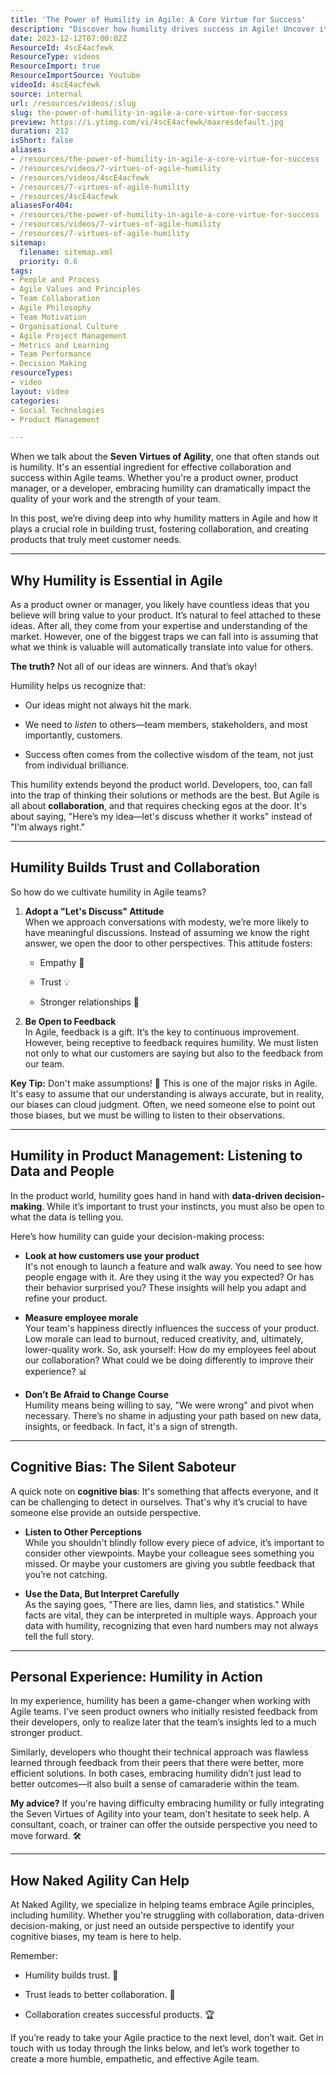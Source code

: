 ```yaml
---
title: 'The Power of Humility in Agile: A Core Virtue for Success'
description: "Discover how humility drives success in Agile! Uncover its role in collaboration, trust, and decision-making. Watch now for transformative insights! \U0001F31F"
date: 2023-12-12T07:00:02Z
ResourceId: 4scE4acfewk
ResourceType: videos
ResourceImport: true
ResourceImportSource: Youtube
videoId: 4scE4acfewk
source: internal
url: /resources/videos/:slug
slug: the-power-of-humility-in-agile-a-core-virtue-for-success
preview: https://i.ytimg.com/vi/4scE4acfewk/maxresdefault.jpg
duration: 212
isShort: false
aliases:
- /resources/the-power-of-humility-in-agile-a-core-virtue-for-success
- /resources/videos/7-virtues-of-agile-humility
- /resources/videos/4scE4acfewk
- /resources/7-virtues-of-agile-humility
- /resources/4scE4acfewk
aliasesFor404:
- /resources/the-power-of-humility-in-agile-a-core-virtue-for-success
- /resources/videos/7-virtues-of-agile-humility
- /resources/7-virtues-of-agile-humility
sitemap:
  filename: sitemap.xml
  priority: 0.6
tags:
- People and Process
- Agile Values and Principles
- Team Collaboration
- Agile Philosophy
- Team Motivation
- Organisational Culture
- Agile Project Management
- Metrics and Learning
- Team Performance
- Decision Making
resourceTypes:
- video
layout: video
categories:
- Social Technologies
- Product Management

---
```

When we talk about the **Seven Virtues of Agility**, one that often stands out is humility. It's an essential ingredient for effective collaboration and success within Agile teams. Whether you're a product owner, product manager, or a developer, embracing humility can dramatically impact the quality of your work and the strength of your team.

In this post, we’re diving deep into why humility matters in Agile and how it plays a crucial role in building trust, fostering collaboration, and creating products that truly meet customer needs.

* * *

## **Why Humility is Essential in Agile**

As a product owner or manager, you likely have countless ideas that you believe will bring value to your product. It’s natural to feel attached to these ideas. After all, they come from your expertise and understanding of the market. However, one of the biggest traps we can fall into is assuming that what we think is valuable will automatically translate into value for others.

**The truth?** Not all of our ideas are winners. And that’s okay!

Humility helps us recognize that:

- Our ideas might not always hit the mark.

- We need to _listen_ to others—team members, stakeholders, and most importantly, customers.

- Success often comes from the collective wisdom of the team, not just from individual brilliance.

This humility extends beyond the product world. Developers, too, can fall into the trap of thinking their solutions or methods are the best. But Agile is all about **collaboration**, and that requires checking egos at the door. It's about saying, "Here’s my idea—let's discuss whether it works" instead of "I’m always right."

* * *

## **Humility Builds Trust and Collaboration**

So how do we cultivate humility in Agile teams?

1. **Adopt a "Let's Discuss" Attitude**  
    When we approach conversations with modesty, we’re more likely to have meaningful discussions. Instead of assuming we know the right answer, we open the door to other perspectives. This attitude fosters:
    - Empathy 🧡
    
    - Trust 💡
    
    - Stronger relationships 🤝

3. **Be Open to Feedback**  
    In Agile, feedback is a gift. It’s the key to continuous improvement. However, being receptive to feedback requires humility. We must listen not only to what our customers are saying but also to the feedback from our team.

**Key Tip:** Don't make assumptions! 🚫 This is one of the major risks in Agile. It's easy to assume that our understanding is always accurate, but in reality, our biases can cloud judgment. Often, we need someone else to point out those biases, but we must be willing to listen to their observations.

* * *

## **Humility in Product Management: Listening to Data and People**

In the product world, humility goes hand in hand with **data-driven decision-making**. While it’s important to trust your instincts, you must also be open to what the data is telling you.

Here’s how humility can guide your decision-making process:

- **Look at how customers use your product**  
    It's not enough to launch a feature and walk away. You need to see how people engage with it. Are they using it the way you expected? Or has their behavior surprised you? These insights will help you adapt and refine your product.

- **Measure employee morale**  
    Your team's happiness directly influences the success of your product. Low morale can lead to burnout, reduced creativity, and, ultimately, lower-quality work. So, ask yourself: How do my employees feel about our collaboration? What could we be doing differently to improve their experience? 📊

- **Don’t Be Afraid to Change Course**  
    Humility means being willing to say, "We were wrong" and pivot when necessary. There’s no shame in adjusting your path based on new data, insights, or feedback. In fact, it's a sign of strength.

* * *

## **Cognitive Bias: The Silent Saboteur**

A quick note on **cognitive bias**: It's something that affects everyone, and it can be challenging to detect in ourselves. That's why it’s crucial to have someone else provide an outside perspective.

- **Listen to Other Perceptions**  
    While you shouldn't blindly follow every piece of advice, it’s important to consider other viewpoints. Maybe your colleague sees something you missed. Or maybe your customers are giving you subtle feedback that you’re not catching.

- **Use the Data, But Interpret Carefully**  
    As the saying goes, "There are lies, damn lies, and statistics." While facts are vital, they can be interpreted in multiple ways. Approach your data with humility, recognizing that even hard numbers may not always tell the full story.

* * *

## **Personal Experience: Humility in Action**

In my experience, humility has been a game-changer when working with Agile teams. I've seen product owners who initially resisted feedback from their developers, only to realize later that the team’s insights led to a much stronger product.

Similarly, developers who thought their technical approach was flawless learned through feedback from their peers that there were better, more efficient solutions. In both cases, embracing humility didn’t just lead to better outcomes—it also built a sense of camaraderie within the team.

**My advice?** If you're having difficulty embracing humility or fully integrating the Seven Virtues of Agility into your team, don't hesitate to seek help. A consultant, coach, or trainer can offer the outside perspective you need to move forward. 🛠️

* * *

## **How Naked Agility Can Help**

At Naked Agility, we specialize in helping teams embrace Agile principles, including humility. Whether you're struggling with collaboration, data-driven decision-making, or just need an outside perspective to identify your cognitive biases, my team is here to help.

Remember:

- Humility builds trust. 🤝

- Trust leads to better collaboration. 💬

- Collaboration creates successful products. 🏆

If you’re ready to take your Agile practice to the next level, don’t wait. Get in touch with us today through the links below, and let’s work together to create a more humble, empathetic, and effective Agile team.
